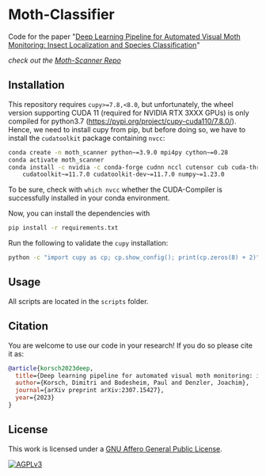 # Moth-Classifier

Code for the paper "[Deep Learning Pipeline for Automated Visual Moth Monitoring: Insect Localization and Species Classification](https://arxiv.org/abs/2307.15427)"

*check out the [Moth-Scanner Repo](https://github.com/cvjena/moth_scanner)*

## Installation

This repository requires `cupy>=7.8,<8.0`, but unfortunately, the wheel version supporting CUDA 11 (required for NVIDIA RTX 3XXX GPUs) is only compiled for python3.7 (https://pypi.org/project/cupy-cuda110/7.8.0/).
Hence, we need to install cupy from pip, but before doing so, we have to install the `cudatoolkit` package containing `nvcc`:

```bash
conda create -n moth_scanner python~=3.9.0 mpi4py cython~=0.28
conda activate moth_scanner
conda install -c nvidia -c conda-forge cudnn nccl cutensor cub cuda-thrust \
	cudatoolkit~=11.7.0	cudatoolkit-dev~=11.7.0 numpy~=1.23.0
```

To be sure, check with `which nvcc` whether the CUDA-Compiler is successfully installed in your conda environment.

Now, you can install the dependencies with
```bash
pip install -r requirements.txt
```

Run the following to validate the `cupy` installation:
```bash
python -c "import cupy as cp; cp.show_config(); print(cp.zeros(8) + 2)"
```
## Usage

All scripts are located in the `scripts` folder.

## Citation
You are welcome to use our code in your research! If you do so please cite it as:

```bibtex
@article{korsch2023deep,
  title={Deep learning pipeline for automated visual moth monitoring: insect localization and species classification},
  author={Korsch, Dimitri and Bodesheim, Paul and Denzler, Joachim},
  journal={arXiv preprint arXiv:2307.15427},
  year={2023}
}
```

## License
This work is licensed under a [GNU Affero General Public License][agplv3].

[![AGPLv3][agplv3-image]][agplv3]

[agplv3]: https://www.gnu.org/licenses/agpl-3.0.html
[agplv3-image]: https://www.gnu.org/graphics/agplv3-88x31.png
